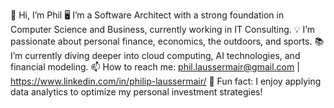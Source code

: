👋 Hi, I’m Phil
🖥️ I’m a Software Architect with a strong foundation in Computer Science and Business, currently working in IT Consulting.
💡 I’m passionate about personal finance, economics, the outdoors, and sports.
📚 I’m currently diving deeper into cloud computing, AI technologies, and financial modeling.
📫 How to reach me: phil.laussermair@gmail.com | https://www.linkedin.com/in/philip-laussermair/
🌟 Fun fact: I enjoy applying data analytics to optimize my personal investment strategies!

<!---
plaussermair/plaussermair is a ✨ special ✨ repository because its `README.md` (this file) appears on your GitHub profile.
You can click the Preview link to take a look at your changes.
--->

